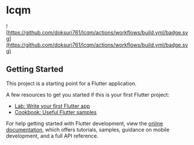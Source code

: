 # lcqm

![https://github.com/doksuri761/lcqm/actions/workflows/build.yml/badge.svg](https://github.com/doksuri761/lcqm/actions/workflows/build.yml/badge.svg)

## Getting Started

This project is a starting point for a Flutter application.

A few resources to get you started if this is your first Flutter project:

- [Lab: Write your first Flutter app](https://docs.flutter.dev/get-started/codelab)
- [Cookbook: Useful Flutter samples](https://docs.flutter.dev/cookbook)

For help getting started with Flutter development, view the
[online documentation](https://docs.flutter.dev/), which offers tutorials,
samples, guidance on mobile development, and a full API reference.
